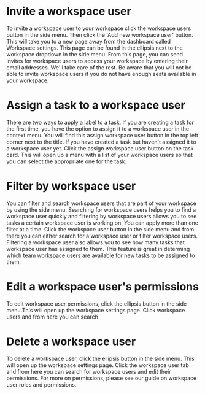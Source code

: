 # Invite a workspace user

To invite a workspace user to your workspace click the workspace users button in the side menu. Then click the 'Add new workspace user' button. This will take you to a new page away from the dashboard called Workspace settings. This page can be found in the ellipsis next to the workspace dropdown in the side menu. From this page, you can send invites for workspace users to access your workspace by entering their email addresses. We'll take care of the rest. Be aware that you will not be able to invite workspace users if you do not have enough seats available in your workspace.

# Assign a task to a workspace user

There are two ways to apply a label to a task. If you are creating a task for the first time, you have the option to assign it to a workspace user in the context menu. You will find this assign workspace user button in the top left corner next to the title. If you have created a task but haven't assigned it to a workspace user yet. Click the assign workspace user button on the task card. This will open up a menu with a list of your workspace users so that you can select the appropriate one for the task.

# Filter by workspace user

You can filter and search workspace users that are part of your workspace by using the side menu. Searching for workspace users helps you to find a workspace user quickly and filtering by workspace users allows you to see tasks a certain workspace user is working on. You can apply more than one filter at a time. Click the workspace user button in the side menu and from there you can either search for a workspace user or filter workspace users. Filtering a workspace user also allows you to see how many tasks that workspace user has assigned to them. This feature is great in determing which team workspace users are available for new tasks to be assigned to them.

# Edit a workspace user's permissions

To edit workspace user permissions, click the ellipsis button in the side menu.This will open up the workspace settings page. Click workspace users and from here you can search

# Delete a workspace user

To delete a workspace user, click the ellipsis button in the side menu. This will open up the workspace settings page. Click the workspace user tab and from here you can search for workspace users and edit their permissions. For more on permissions, please see our guide on workspace user roles and permissions.
